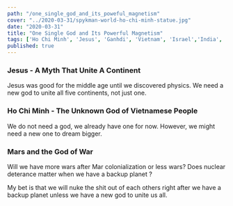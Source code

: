 ```yaml
---
path: "/one_single_god_and_its_poweful_magnetism"
cover: "../2020-03-31/spykman-world-ho-chi-minh-statue.jpg"
date: "2020-03-31"
title: "One Single God and Its Powerful Magnetism"
tags: ['Ho Chi Minh', 'Jesus', 'Ganhdi', 'Vietnam', 'Israel','India', 'Spykman World','Nicholas Spykman'] 
published: true
---
```


### Jesus - A Myth That Unite A Continent
Jesus was good for the middle age until we discovered physics. We need a new god to unite all five continents, not just one.

### Ho Chi Minh - The Unknown God of Vietnamese People
We do not need a god, we already have one for now. However, we might need a new one to dream bigger. 


### Mars and the God of War 
Will we have more wars after Mar colonialization or less wars? Does nuclear deterance matter when we have a backup planet ?

My bet is that we will nuke the shit out of each others right after we have a backup planet unless we have a new god to unite us all. 
